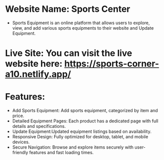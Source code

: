 # Website Name: Sports Center
- Sports Equipment is an online platform that allows users to explore, view, and add various sports equipments to their website and Update Equipment. 
# Live Site: You can visit the live website here: https://sports-corner-a10.netlify.app/
# Features:
- Add Sports Equipment: Add sports equipment, categorized by item and price.
- Detailed Equipment Pages: Each product has a dedicated page with full details and specifications.
- Update Equipment:Updated equipment listings based on availability.
- Responsive Design: Fully optimized for desktop, tablet, and mobile devices.
- Secure Navigation: Browse and explore items securely with user-friendly features and fast loading times.
